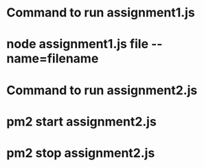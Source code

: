 # Command to run assignment1.js
# node assignment1.js file --name=filename

# Command to run assignment2.js
# pm2 start assignment2.js
# pm2 stop assignment2.js